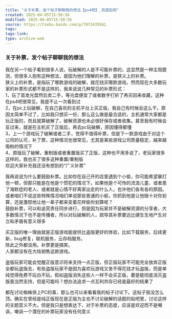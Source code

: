 ```yaml
---
title: "关于补票，发个帖子聊聊我的想法【ps4吧】_百度贴吧"
created: 2025-04-05T15:50:56
modified: 2025-04-05T15:50:56
source: https://tieba.baidu.com/p/7972435561
tags:
tags-link:
type: archive-web
---
```




###  关于补票，发个帖子聊聊我的想法

我在另一个帖子看到很多人说，玩破解的人是不可能补票的，这显然是一种主观臆测，但很多人抱有这种想法，是因为他们理解的补票，是狭义上的补票。  
狭义上的补票，是指玩了哪款游戏的破解，就花钱买哪款游戏，然而现在大多数玩家的补票形式都不是这样的，我来说说几种常见的补票形式：  
1，玩了首发光盘然后卖二手，等光盘便宜了或者数字打折了再买回来收藏，这种在ps4吧很常见，我是不止一次看到过  
2，在pc上玩破解，在自己喜欢的主机平台上买正版，我自己有时候会这么干。原因太简单不过了，比如我只想买一份，那么这么做是最合适的，主机通常大家都是玩正版的，而且就算破解了，破解资源也未必很好保存或者收集。甚至我有时候会反过来，就是在主机买了正版后，再去pc玩破解，原因懂得都懂  
3，上一个游戏玩了破解或者二手，觉得不值得补票，但是下一款游戏由于对这个公司的认可，补了票，这种情况也很常见，尤其是某些游戏公司质量稳定，越来越吸粉的情况下  
4，原版玩了破解，重制版或者重置版买了正版，这种也不用多说了，老玩家很多这样的，我也买了很多这种重置/重制版  
欢迎大家补充我还没有想到的“广义补票”


我再说说为什么要鼓励补票。比如你在自己开的店里遇到个小偷，你可能希望暴打他一顿，但那只能是在他是个惯犯的情况下。如果他是个可怜的流浪儿童、或者患了海默症的老人、或者就是心情不好离家出走的什么人，也许他们各有各的原因。  
或者咱们不说这些特殊情况咱们单说那些普通的小偷，你抓到他是让他赔十对你划算，还是激怒他让他一辈子都来变着花样偷你划算呢？  
鼓励补票，可以和追究责任同步进行，但是因为玩家并不是破解资源的分享者，大多数情况下也不是传播者，所以对玩破解的人，疏导其补票要远比硬生生地产生对立和矛盾有意义得多


买正版的唯一理由就是正版游戏能提供比盗版更好的体验，比如下载服务，后续更新，bug修复，联机服务，云存档服务。  
除此之外都没用。补票更是搞笑。  
人家都没有在大陆销售这款游戏。

盗版玩家可能会觉醒正版意识将来支持一点正版，但正版玩家不可能完全放弃正版全都玩盗版去，有些盗版玩家不是因为喜欢玩游戏又舍不得花钱才玩盗版，而是单纯觉得免费不玩白不玩，假如盗版消失这些人一样不会买正版，要是能彻底消灭盗版我当然支持，但是可能吗？想办法追求一点互利共存已经是最好的结果了


都在讨论蜘蛛侠上PC的事，那么也可以来看看我的帖子讨论下。这帖子我没怎么顶。确实在曾经是纯正版现在是正版为主也不讨论破解的话题的贴吧里，讨论这样的主题意义不大。但是我只是想表达下，对于补票的态度，应该是欢迎而不是嘲讽，嘲讽一个潜在的补票玩家没有任何意义

